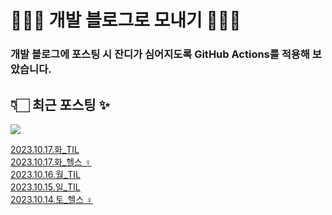 # 👩🏻‍🌾 개발 블로그로 모내기 🌱🌳✨

### 개발 블로그에 포스팅 시 잔디가 심어지도록 GitHub Actions를 적용해 보았습니다.

## 👇🏻 최근 포스팅 ✨
<p>
    <a href="https://herlang.tistory.com"><img src="https://img.shields.io/badge/Blog-FF5722?style=flat-square&logo=Blogger&logoColor=white"/></a><br>
</p>

<a href=https://herlang.tistory.com/entry/20231017%ED%99%94TIL>2023.10.17.화_TIL</a></br><a href=https://herlang.tistory.com/entry/20231017%ED%99%94%ED%97%AC%EC%8A%A4%F0%9F%8F%8B%F0%9F%8F%BB%E2%80%8D%E2%99%80%EF%B8%8F>2023.10.17.화_헬스 ‍♀️</a></br><a href=https://herlang.tistory.com/entry/20231016%EC%9B%94TIL>2023.10.16.월_TIL</a></br><a href=https://herlang.tistory.com/entry/20231015%EC%9D%BCTIL>2023.10.15.일_TIL</a></br><a href=https://herlang.tistory.com/entry/20231014%ED%86%A0%ED%97%AC%EC%8A%A4%F0%9F%8F%8B%F0%9F%8F%BB%E2%80%8D%E2%99%80%EF%B8%8F>2023.10.14.토_헬스 ‍♀️</a></br>